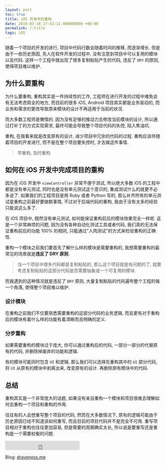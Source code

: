 ```yaml
---
layout: post
toc: true
title: iOS 开发中的重构
date: 2016-03-10 17:42:11.000000000 +08:00
permalink: /:title
tags: iOS
---
```



随着一个项目的开发的进行, 项目中代码行数会随着时间的推移, 而逐渐增长. 但是由于一些历史原因, 先人在软件开发的过程中, 没有注意到项目中可以复用的模块以及代码. 这样一个工程中就出现了很多复制粘贴产生的代码, 违反了 `DRY` 的原则, 使得项目难以维护.

## 为什么要重构

为什么要重构, 重构其实是一件持续性的工作, 工程师在进行开发的过程中难免会有无法考虑周全的地方, 而目前的很多 iOS, Android 项目其实都是业务驱动的, 而业务和需求的更改导致原来模块的设计不再适用于当前的状况.

而大多数工程师是懒惰的. 因为没有足够的推动力去修改当前模块的设计, 所以通过打补丁的方式实现需求, 最终可能会导致整个项目代码的失控, 陷入焦油坑.

重构, 在我看来就是改变原有的设计, 减少项目中冗余的代码的过程. 重构应该伴随着项目的开发进行, 而不是在整个项目要失控时, 才去做这件事情.

> 早重构, 及时重构

## 如何在 iOS 开发中完成项目的重构

因为在 iOS 开发中 `viewController` 非常不便于测试, 所以绝大多数 iOS 的工程中都是没有单元测试, 同时也是没有单元测试这个意识的, 集成测试什么的就更不必多说了. 如果我们的工程项目是用 Ruby 或者 Python 写的, 那么补齐所有的单元测试是重构之前最好要做额事情, 不过对于后端代码的重构, 我由于没有太多的经验只能说这么多了.

在 iOS 项目中, 既然没有单元测试, 如何能保证重构前后的模块效果完全一样呢. 这是一个非常麻烦的问题, 因为没有各种自动化测试工具或者代码, 我们真的无法保证重构前后的功能 100% 的相同, 只能通过"人肉测试"的方式来检验重构的正确性.

重构一个模块之前我们要首先了解什么样的模块是需要重构的, 我想需要重构的最常见的场景就是**违反了 DRY 原则**.

> 当一个项目中很多代码都是复制粘贴的, 那么这个项目就是有问题的了, 就要考虑复制粘贴的这部分代码是否需要抽象成一个可复用的模块.

而我遇到的这种情况就是违反了 `DRY` 原则, 大量复制粘贴的代码遍布整个工程的每一个角落, 使得整个项目难以维护.

### 设计模块

在重构之前我们不仅要熟悉需要重构的这部分代码的业务逻辑, 而且更有对于重构后的模块有着什么样的功能有着清晰而且明确的定义.

### 分步重构

如果需要重构的模块过于庞大, 你可以通过重构后的代码, 一部分一部分的代替原有的代码, 并删除掉废弃的功能和逻辑.

有的模块可能同时包含 `UI` 和逻辑, 那么我们可以选择先重构其中的 `UI` 部分代码, 将 `UI` 从原有的模块中剥离出来, 改变原有的设计. 再删除原有模块中的代码.


## 总结

重构其实是一个非常庞大的话题, 如果没有亲自重构一个模块和项目很难去理解如何去重构一个项目和重构的作用.

往往有的人会想重写整个项目的代码, 然而在大多数情况下, 原有的逻辑可能由于历史原因已经不知道该如何重写, 而且目前的项目代码并不是完全不可用. 重写项目相对于重构也往往更加容易, 但是需要的周期确实太长, 所以说是要重写还是重构是一个需要权衡的问题.

<iframe src="http://ghbtns.com/github-btn.html?user=draveness&type=follow&size=large" height="30" width="240" frameborder="0" scrolling="0" style="width:240px; height: 30px;" allowTransparency="true"></iframe>

Blog: [draveness.me](http://draveness.me)
